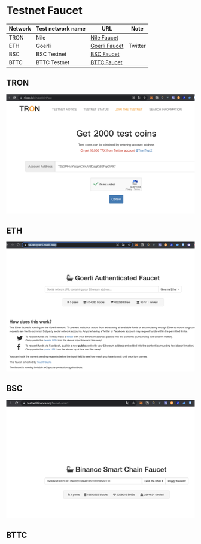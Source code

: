 # Testnet Faucet

| Network  |  Test network name |  URL |  Note |
| ------------ | ------------ | ------------ | ------------ |
| TRON  | Nile  |  [Nile Faucet](https://nileex.io/join/getJoinPage) |   |
|  ETH |  Goerli | [Goerli Faucet](https://faucet.goerli.mudit.blog/)  | Twitter |
|  BSC |  BSC Testnet | [BSC Faucet](https://testnet.binance.org/faucet-smart)  |   |
|  BTTC | BTTC Testnet | [BTTC Faucet](https://bittorrentchain.io/faucet)  |  |

## TRON

![image](../pics/testnet/nile.png)

## ETH

![image](../pics/testnet/goerli.png)

## BSC

![image](../pics/testnet/bsc.png)

## BTTC
